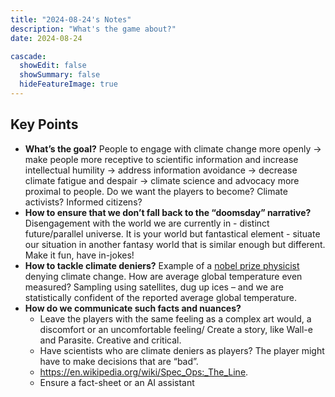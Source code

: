 ```yaml
---
title: "2024-08-24's Notes"
description: "What's the game about?"
date: 2024-08-24

cascade:
  showEdit: false
  showSummary: false
  hideFeatureImage: true
---
```

## Key Points
- **What’s the goal?** People to engage with climate change more openly → make people more receptive to scientific information and increase intellectual humility → address information avoidance → decrease climate fatigue and despair → climate science and advocacy more proximal to people. Do we want the players to become? Climate activists? Informed citizens?
- **How to ensure that we don’t fall back to the “doomsday” narrative?** Disengagement with the world we are currently in - distinct future/parallel universe. It is your world but fantastical element - situate our situation in another fantasy world that is similar enough but different. Make it fun, have in-jokes!
- **How to tackle climate deniers?** Example of a [nobel prize physicist](https://www.washingtonpost.com/politics/2023/11/16/he-won-nobel-prize-then-he-started-denying-climate-change/) denying climate change. How are average global temperature even measured? Sampling using satellites, dug up ices – and we are statistically confident of the reported average global temperature. 
- **How do we communicate such facts and nuances?** 
   - Leave the players with the same feeling as a complex art would, a discomfort or an uncomfortable feeling/ Create a story, like Wall-e and Parasite. Creative and critical. 
   - Have scientists who are climate deniers as players? The player might have to make decisions that are “bad”.
   - https://en.wikipedia.org/wiki/Spec_Ops:_The_Line. 
   - Ensure a fact-sheet or an AI assistant
